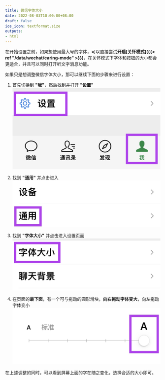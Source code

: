 ```yaml
---
title: 微信字体大小
date: 2022-08-03T10:00:00+08:00
draft: false
ios_icon: textformat.size
outputs:
- html
---
```


在开始设置之前，如果想使用最大号的字体，可以直接尝试**开启[关怀模式]({{< ref "/data/wechat/caring-mode" >}})**，在关怀模式下字体和按钮的大小都会更适合，并且可以同时打开听文字消息功能。

如果只是想调整微信字体大小，那可以继续下面的步骤来进行设置：

1. 首先切换到 **"我"**，然后找到并打开 **"设置"**
   <img src="./settings.jpg">

2. 找到 **"通用"** 并点击进入
   <img src="./general.jpg">

3. 找到 **"字体大小"** 并点击进入设置页面
   <img src="./text-size.jpg">

4. 在页面的**最下面**，有一个可与拖动的圆形滑块，**向右拖动字体变大**，向左拖动字体变小
   <img src="./adjust-size.jpg">

在上述调整的同时，可以看到屏幕上面的字在随之变化，选择合适的大小即可。

